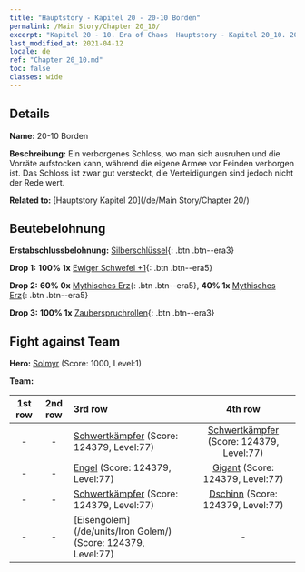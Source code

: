 ```yaml
---
title: "Hauptstory - Kapitel 20 - 20-10 Borden"
permalink: /Main Story/Chapter 20_10/
excerpt: "Kapitel 20 - 10. Era of Chaos  Hauptstory - Kapitel 20_10. 20-10 Borden"
last_modified_at: 2021-04-12
locale: de
ref: "Chapter 20_10.md"
toc: false
classes: wide
---
```


## Details

 **Name:** 20-10 Borden

 **Beschreibung:** Ein verborgenes Schloss, wo man sich ausruhen und die Vorräte aufstocken kann, während die eigene Armee vor Feinden verborgen ist. Das Schloss ist zwar gut versteckt, die Verteidigungen sind jedoch nicht der Rede wert.

 **Related to:** [Hauptstory Kapitel 20](/de/Main Story/Chapter 20/)

## Beutebelohnung

 **Erstabschlussbelohnung:** [Silberschlüssel](/de/Items/con_693/){: .btn .btn--era3}

 **Drop 1:** **100% 1x** [Ewiger Schwefel +1](/de/Items/mat_71/){: .btn .btn--era5}

 **Drop 2:** **60% 0x** [Mythisches Erz](/de/Items/mat_61/){: .btn .btn--era5}, **40% 1x** [Mythisches Erz](/de/Items/mat_61/){: .btn .btn--era5}

 **Drop 3:** **100% 1x** [Zauberspruchrollen](/de/Items/con_694/){: .btn .btn--era3}


## Fight against Team
 **Hero:** [Solmyr](/de/heroes/Solmyr/) (Score: 1000, Level:1)

 **Team:**


  | 1st row | 2nd row | 3rd row | 4th row |
  |:----:|:----:|:----|:----:|
  | - | - | [Schwertkämpfer](/de/units/Swordsman/) (Score: 124379, Level:77)  | [Schwertkämpfer](/de/units/Swordsman/) (Score: 124379, Level:77)  |
  | - | - | [Engel](/de/units/Angel/) (Score: 124379, Level:77)  | [Gigant](/de/units/Giant/) (Score: 124379, Level:77)  |
  | - | - | [Schwertkämpfer](/de/units/Swordsman/) (Score: 124379, Level:77)  | [Dschinn](/de/units/Genie/) (Score: 124379, Level:77)  |
  | - | - | [Eisengolem](/de/units/Iron Golem/) (Score: 124379, Level:77)  | - |



